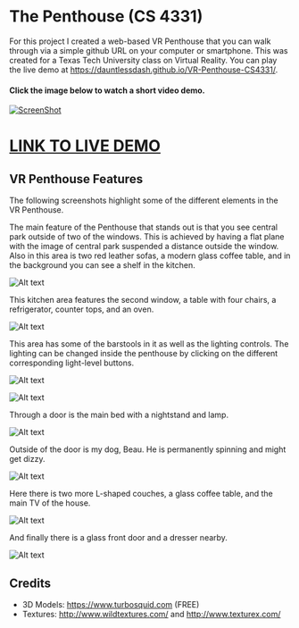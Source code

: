 # The Penthouse (CS 4331)

For this project I created a web-based VR Penthouse that you can walk through via a simple github URL on your computer or smartphone. This was created for a Texas Tech University class on Virtual Reality. You can play the live demo at https://dauntlessdash.github.io/VR-Penthouse-CS4331/.

#### Click the image below to watch a short video demo.
[![ScreenShot](https://github.com/DauntlessDash/VRRoom-CS4331/blob/master/screenshots/VideoThumb.png)](https://www.youtube.com/watch?v=GXNYU2xVG3c)


# [**LINK TO LIVE DEMO** ](https://dauntlessdash.github.io/VR-Penthouse-CS4331/)

## VR Penthouse Features

The following screenshots highlight some of the different elements in the VR Penthouse.

The main feature of the Penthouse that stands out is that you see central park outside of two of the windows. This is achieved by having a flat plane with the image of central park suspended a distance outside the window. Also in this area is two red leather sofas, a modern glass coffee table, and in the background you can see a shelf in the kitchen.

![Alt text](https://github.com/DauntlessDash/VRRoom-CS4331/blob/master/screenshots/Screenshot1.png)

This kitchen area features the second window, a table with four chairs, a refrigerator, counter tops, and an oven.

![Alt text](https://github.com/DauntlessDash/VRRoom-CS4331/blob/master/screenshots/Screenshot2.png)

This area has some of the barstools in it as well as the lighting controls. The lighting can be changed inside the penthouse by clicking on the different corresponding light-level buttons. 

![Alt text](https://github.com/DauntlessDash/VRRoom-CS4331/blob/master/screenshots/Screenshot3.png)

![Alt text](https://github.com/DauntlessDash/VRRoom-CS4331/blob/master/screenshots/colorwave.png)

Through a door is the main bed with a nightstand and lamp. 

![Alt text](https://github.com/DauntlessDash/VRRoom-CS4331/blob/master/screenshots/Screenshot4.png)

Outside of the door is my dog, Beau. He is permanently spinning and might get dizzy.

![Alt text](https://github.com/DauntlessDash/VRRoom-CS4331/blob/master/screenshots/Screenshot5.png)

Here there is two more L-shaped couches, a glass coffee table, and the main TV of the house.

![Alt text](https://github.com/DauntlessDash/VRRoom-CS4331/blob/master/screenshots/Screenshot6.png)

And finally there is a glass front door and a dresser nearby.

![Alt text](https://github.com/DauntlessDash/VRRoom-CS4331/blob/master/screenshots/Screensho7.png)

## Credits

* 3D Models: https://www.turbosquid.com (FREE)
* Textures: http://www.wildtextures.com/ and http://www.texturex.com/

